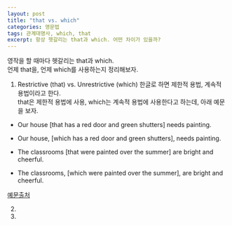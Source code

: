 ```yaml
---
layout: post
title: "that vs. which"
categories: 영문법
tags: 관계대명사, which, that
excerpt: 항상 헷갈리는 that과 which. 어떤 차이가 있을까?
--- 
```


영작을 할 때마다 헷갈리는 that과 which.  
언제 that을, 언제 which를 사용하는지 정리해보자.

1. Restrictive (that) vs. Unrestrictive (which)
한글로 하면 제한적 용법, 계속적 용법이라고 한다.  
that은 제한적 용법에 사용, which는 계속적 용법에 사용한다고 하는데, 아래 예문을 보자.

* Our house [that has a red door and green shutters] needs painting.
* Our house, [which has a red door and green shutters], needs painting. 

* The classrooms [that were painted over the summer] are bright and cheerful. 
* The classrooms, [which were painted over the summer], are bright and cheerful. 


[예문출처](http://www.getitwriteonline.com/archive/103103whichthat.htm)

2. 
3. 
